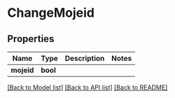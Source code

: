 # ChangeMojeid

## Properties

Name | Type | Description | Notes
------------ | ------------- | ------------- | -------------
**mojeid** | **bool** |  | 

[[Back to Model list]](../README.md#documentation-for-models) [[Back to API list]](../README.md#documentation-for-api-endpoints) [[Back to README]](../README.md)


